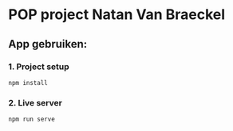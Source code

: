 # POP project Natan Van Braeckel

## App gebruiken:

### 1. Project setup
```
npm install
```

### 2. Live server
```
npm run serve
```
